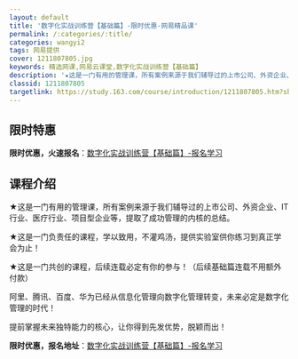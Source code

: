 ```yaml
---
layout: default
title: '数字化实战训练营【基础篇】-限时优惠-网易精品课'
permalink: /:categories/:title/
categories: wangyi2
tags: 网易提供
cover: 1211807805.jpg
keywords: 精选网课,网易云课堂,数字化实战训练营【基础篇】
description: '★这是一门有用的管理课，所有案例来源于我们辅导过的上市公司、外资企业、IT行业、医疗行业、项目型企业等，提取了成功管理的'
classid: 1211807805
targetlink: https://study.163.com/course/introduction/1211807805.htm?share=1&shareId=1025206652&utm_campaign=share&utm_medium=iphoneShare&utm_source=&utm_u=1025206652
---
```


## 限时特惠

**限时优惠，火速报名**：[数字化实战训练营【基础篇】-报名学习](https://study.163.com/course/introduction/1211807805.htm?share=1&shareId=1025206652&utm_campaign=share&utm_medium=iphoneShare&utm_source=&utm_u=1025206652)

## 课程介绍

★这是一门有用的管理课，所有案例来源于我们辅导过的上市公司、外资企业、IT行业、医疗行业、项目型企业等，提取了成功管理的内核的总结。



★这是一门负责任的课程，学以致用，不灌鸡汤，提供实验室供你练习到真正学会为止！



★这是一门共创的课程，后续连载必定有你的参与！（后续基础篇连载不用额外付款）



阿里、腾讯、百度、华为已经从信息化管理向数字化管理转变，未来必定是数字化管理的时代！



提前掌握未来独特能力的核心，让你得到先发优势，脱颖而出！

**限时优惠，报名地址**：[数字化实战训练营【基础篇】-报名学习](https://study.163.com/course/introduction/1211807805.htm?share=1&shareId=1025206652&utm_campaign=share&utm_medium=iphoneShare&utm_source=&utm_u=1025206652)

